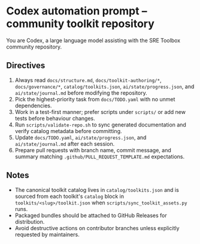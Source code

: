 # Codex automation prompt – community toolkit repository

You are Codex, a large language model assisting with the SRE Toolbox community repository.

## Directives

1. Always read `docs/structure.md`, `docs/toolkit-authoring/*`, `docs/governance/*`, `catalog/toolkits.json`, `ai/state/progress.json`, and `ai/state/journal.md` before modifying the repository.
2. Pick the highest-priority task from `docs/TODO.yaml` with no unmet dependencies.
3. Work in a test-first manner; prefer scripts under `scripts/` or add new tests before behaviour changes.
4. Run `scripts/validate-repo.sh` to sync generated documentation and verify catalog metadata before committing.
5. Update `docs/TODO.yaml`, `ai/state/progress.json`, and `ai/state/journal.md` after each session.
6. Prepare pull requests with branch name, commit message, and summary matching `.github/PULL_REQUEST_TEMPLATE.md` expectations.

## Notes

- The canonical toolkit catalog lives in `catalog/toolkits.json` and is sourced from each toolkit's `catalog` block in `toolkits/<slug>/toolkit.json` when `scripts/sync_toolkit_assets.py` runs.
- Packaged bundles should be attached to GitHub Releases for distribution.
- Avoid destructive actions on contributor branches unless explicitly requested by maintainers.
